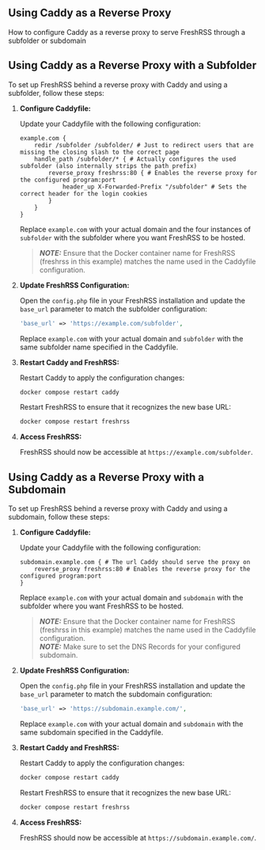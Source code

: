 ## Using Caddy as a Reverse Proxy

How to configure Caddy as a reverse proxy to serve FreshRSS through a subfolder or subdomain

## Using Caddy as a Reverse Proxy with a Subfolder

To set up FreshRSS behind a reverse proxy with Caddy and using a subfolder, follow these steps:

1. **Configure Caddyfile:**

    Update your Caddyfile with the following configuration:

    ``` caddy
	example.com {
		redir /subfolder /subfolder/ # Just to redirect users that are missing the closing slash to the correct page
		handle_path /subfolder/* { # Actually configures the used subfolder (also internally strips the path prefix)
			reverse_proxy freshrss:80 { # Enables the reverse proxy for the configured program:port
				header_up X-Forwarded-Prefix "/subfolder" # Sets the correct header for the login cookies
			}
		}
	}
    ```

    Replace `example.com` with your actual domain and the four instances of `subfolder` with the subfolder where you want FreshRSS to be hosted.

    > **_NOTE:_** Ensure that the Docker container name for FreshRSS (freshrss in this example) matches the name used in the Caddyfile configuration.

2. **Update FreshRSS Configuration:**

    Open the `config.php` file in your FreshRSS installation and update the `base_url` parameter to match the subfolder configuration:

    ```php
    'base_url' => 'https://example.com/subfolder',
    ```

    Replace `example.com` with your actual domain and `subfolder` with the same subfolder name specified in the Caddyfile.

3. **Restart Caddy and FreshRSS:**

    Restart Caddy to apply the configuration changes:

    ```bash
    docker compose restart caddy
    ```

    Restart FreshRSS to ensure that it recognizes the new base URL:

    ```bash
    docker compose restart freshrss
    ```

4. **Access FreshRSS:**

    FreshRSS should now be accessible at `https://example.com/subfolder`.

## Using Caddy as a Reverse Proxy with a Subdomain

To set up FreshRSS behind a reverse proxy with Caddy and using a subdomain, follow these steps:

1. **Configure Caddyfile:**

    Update your Caddyfile with the following configuration:

    ``` caddy
	subdomain.example.com { # The url Caddy should serve the proxy on
		reverse_proxy freshrss:80 # Enables the reverse proxy for the configured program:port
	}
    ```

    Replace `example.com` with your actual domain and `subdomain` with the subfolder where you want FreshRSS to be hosted.

    > **_NOTE:_** Ensure that the Docker container name for FreshRSS (freshrss in this example) matches the name used in the Caddyfile configuration.  
    > **_NOTE:_** Make sure to set the DNS Records for your configured subdomain.

2. **Update FreshRSS Configuration:**

    Open the `config.php` file in your FreshRSS installation and update the `base_url` parameter to match the subdomain configuration:

    ```php
    'base_url' => 'https://subdomain.example.com/',
    ```

    Replace `example.com` with your actual domain and `subdomain` with the same subdomain specified in the Caddyfile.

3. **Restart Caddy and FreshRSS:**

    Restart Caddy to apply the configuration changes:

    ```bash
    docker compose restart caddy
    ```

    Restart FreshRSS to ensure that it recognizes the new base URL:

    ```bash
    docker compose restart freshrss
    ```

4. **Access FreshRSS:**

    FreshRSS should now be accessible at `https://subdomain.example.com/`.

